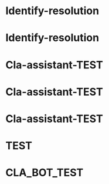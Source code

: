 # Identify-resolution
# Identify-resolution
# Cla-assistant-TEST
# Cla-assistant-TEST
# Cla-assistant-TEST
# TEST
# CLA_BOT_TEST

